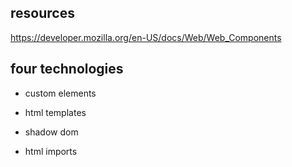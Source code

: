 ## resources

https://developer.mozilla.org/en-US/docs/Web/Web_Components

## four technologies

- custom elements

- html templates

- shadow dom

- html imports

